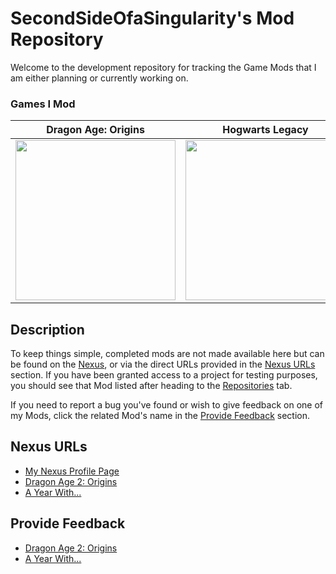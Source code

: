 
# SecondSideOfaSingularity's Mod Repository

Welcome to the development repository for tracking the Game Mods that I am either planning or currently working on.

### Games I Mod

| Dragon Age: Origins | Hogwarts Legacy |
| :-----------: | :-----------: |
| <a href="https://dragonage.fandom.com/wiki/Dragon_Age:_Origins"><img src="https://wallpaperset.com/w/full/8/a/c/33886.jpg" width="256" /></a> | <a href="https://dragonage.fandom.com/wiki/Dragon_Age:_Origins"><img src="https://th.bing.com/th/id/OIP.DC1uvTi0z0k1-3up1KvmXgAAAA?rs=1&pid=ImgDetMain" width="256" /></a> |

## Description

To keep things simple, completed mods are not made available here but can be found on the [Nexus](https://www.nexusmods.com/), or via the direct URLs provided in the [Nexus URLs](#nexus-urls) section. If you have been granted access to a project for testing purposes, you should see that Mod listed after heading to the [Repositories](https://github.com/orgs/SecondSideOfaSingularity/repositories) tab.

If you need to report a bug you've found or wish to give feedback on one of my Mods, click the related Mod's name in the [Provide Feedback](#provide-feedback) section.

## Nexus URLs

- [My Nexus Profile Page](https://www.nexusmods.com/users/114285913)
- [Dragon Age 2: Origins](https://www.nexusmods.com/dragonage/mods/5709)
- [A Year With...](https://www.nexusmods.com/dragonage/mods/5666)

## Provide Feedback

- [Dragon Age 2: Origins]()
- [A Year With...]()
